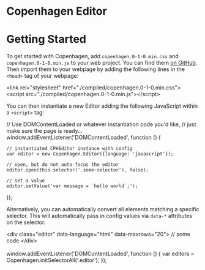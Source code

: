 # Copenhagen Editor

# Getting Started

<p>
  To get started with Copenhagen, add <code>copenhagen.0-1-0.min.css</code>
  and <code>copenhagen.0-1-0.min.js</code> to your web project.
  You can find them <a href="https://github.com/acode/copenhagen/">on GitHub</a>.
  Then import them to your webpage by adding the following lines in the
  <code>&lt;head&gt;</code> tag of your webpage:
</p>

<div class="editor" data-language="html" data-maxrows="20">
  <!-- Copenhagen Editor -->
  &lt;link rel="stylesheet" href="./compiled/copenhagen.0-1-0.min.css"&gt;
  &lt;script src="./compiled/copenhagen.0-1-0.min.js"&gt;&lt;/script&gt;
</div>

<p>
  You can then instantiate a new Editor adding the following JavaScript
  within a <code>&lt;script&gt;</code> tag:
</p>

<div class="editor" data-language="javascript" data-maxrows="20">
  // Use DOMContentLoaded or whatever instantiation code you'd like,
  // just make sure the page is ready...
  window.addEventListener('DOMContentLoaded', function () {

    // instantiated CPHEditor instance with config
    var editor = new Copenhagen.Editor({language: 'javascript'});

    // open, but do not auto-focus the editor
    editor.open(this.selector('.some-selector'), false);

    // set a value
    editor.setValue('var message = `hello world`;');

  });
</div>

<p>
  Alternatively, you can automatically convert all elements matching a
  specific selector. This will automatically pass in config values
  via <code>data-*</code> attributes on the selector.
</p>

<div class="editor" data-language="html" data-maxrows="20">
  &lt;div class="editor" data-language="html" data-maxrows="20"&gt;
    // some code
  &lt;/div&gt;
</div>

<br>

<div class="editor" data-language="javascript" data-maxrows="20">
  window.addEventListener('DOMContentLoaded', function () {
    var editors = Copenhagen.initSelectorAll('.editor');
  });
</div>
